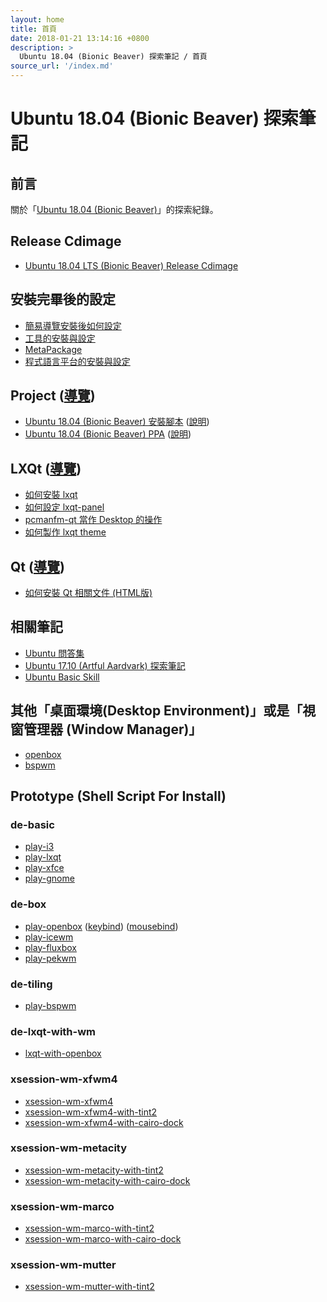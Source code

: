 ```yaml
---
layout: home
title: 首頁
date: 2018-01-21 13:14:16 +0800
description: >
  Ubuntu 18.04 (Bionic Beaver) 探索筆記 / 首頁
source_url: '/index.md'
---
```



# Ubuntu 18.04 (Bionic Beaver) 探索筆記


## 前言

關於「[Ubuntu 18.04 (Bionic Beaver)](https://wiki.ubuntu.com/BionicBeaver)」的探索紀錄。


## Release Cdimage

* [Ubuntu 18.04 LTS (Bionic Beaver) Release Cdimage](read/subject/release-cdimage/release-cdimage)


## 安裝完畢後的設定

* [簡易導覽安裝後如何設定](read/howto/install)
* [工具的安裝與設定](read/howto/install-tool)
* [MetaPackage](read/howto/install-metapackage)
* [程式語言平台的安裝與設定](read/howto/install-platform)


## Project ([導覽](read/project))

* [Ubuntu 18.04 (Bionic Beaver) 安裝腳本](https://github.com/samwhelp/play-ubuntu-18.04-plan) ([說明](read/project/play-ubuntu-18.04-plan))
* [Ubuntu 18.04 (Bionic Beaver) PPA](https://github.com/samwhelp/play-ubuntu-18.04-ppa) ([說明](read/project/play-ubuntu-18.04-ppa))


## LXQt ([導覽](read/subject/lxqt))

* [如何安裝 lxqt](read/subject/lxqt/install-lxqt)
* [如何設定 lxqt-panel](read/subject/lxqt/config-lxqt-panel)
* [pcmanfm-qt 當作 Desktop 的操作](read/subject/lxqt/pcmanfm-qt/desktop)
* [如何製作 lxqt theme](read/subject/lxqt/lxqt-theme/start)


## Qt ([導覽](read/subject/qt))

* [如何安裝 Qt 相關文件 (HTML版)](read/subject/qt/doc/install-qt5-doc-html)


## 相關筆記

* [Ubuntu 問答集](http://samwhelp.github.io/book-ubuntu-qna/)
* [Ubuntu 17.10 (Artful Aardvark) 探索筆記](https://samwhelp.github.io/note-ubuntu-17.10/)
* [Ubuntu Basic Skill](https://samwhelp.github.io/book-ubuntu-basic-skill/)


## 其他「桌面環境(Desktop Environment)」或是「視窗管理器 (Window Manager)」

* [openbox](read/subject/openbox)
* [bspwm](read/subject/bspwm)


## Prototype (Shell Script For Install)


### de-basic

* [play-i3](https://github.com/samwhelp/play-ubuntu-18.04-plan/tree/master/prototype/de-basic/play-i3)
* [play-lxqt](https://github.com/samwhelp/play-ubuntu-18.04-plan/tree/master/prototype/de-basic/play-lxqt)
* [play-xfce](https://github.com/samwhelp/play-ubuntu-18.04-plan/tree/master/prototype/de-basic/play-xfce)
* [play-gnome](https://github.com/samwhelp/play-ubuntu-18.04-plan/tree/master/prototype/de-basic/play-gnome)


### de-box

* [play-openbox](https://github.com/samwhelp/play-ubuntu-18.04-plan/tree/master/prototype/de-box/play-openbox) ([keybind](https://github.com/samwhelp/play-ubuntu-18.04-plan/blob/master/prototype/de-box/play-openbox/spec-keybind.md)) ([mousebind](https://github.com/samwhelp/play-ubuntu-18.04-plan/blob/master/prototype/de-box/play-openbox/spec-mousebind.md))
* [play-icewm](https://github.com/samwhelp/play-ubuntu-18.04-plan/tree/master/prototype/de-box/play-icewm)
* [play-fluxbox](https://github.com/samwhelp/play-ubuntu-18.04-plan/tree/master/prototype/de-box/play-fluxbox)
* [play-pekwm](https://github.com/samwhelp/play-ubuntu-18.04-plan/tree/master/prototype/de-box/play-pekwm)


### de-tiling

* [play-bspwm](https://github.com/samwhelp/play-ubuntu-18.04-plan/tree/master/prototype/de-tiling/play-bspwm)


### de-lxqt-with-wm

* [lxqt-with-openbox](https://github.com/samwhelp/play-ubuntu-18.04-plan/tree/master/prototype/de-lxqt-with-wm/lxqt-with-openbox)


### xsession-wm-xfwm4

* [xsession-wm-xfwm4](https://github.com/samwhelp/play-ubuntu-18.04-plan/tree/master/prototype/xsession-wm-xfwm4/xsession-wm-xfwm4)
* [xsession-wm-xfwm4-with-tint2](https://github.com/samwhelp/play-ubuntu-18.04-plan/tree/master/prototype/xsession-wm-xfwm4/xsession-wm-xfwm4-with-tint2)
* [xsession-wm-xfwm4-with-cairo-dock](https://github.com/samwhelp/play-ubuntu-18.04-plan/tree/master/prototype/xsession-wm-xfwm4/xsession-wm-xfwm4-with-cairo-dock)


### xsession-wm-metacity

* [xsession-wm-metacity-with-tint2](https://github.com/samwhelp/play-ubuntu-18.04-plan/tree/master/prototype/xsession-wm-metacity/metacity/xsession-wm-metacity-with-tint2)
* [xsession-wm-metacity-with-cairo-dock](https://github.com/samwhelp/play-ubuntu-18.04-plan/tree/master/prototype/xsession-wm-metacity/metacity/xsession-wm-metacity-with-cairo-dock)


### xsession-wm-marco

* [xsession-wm-marco-with-tint2](https://github.com/samwhelp/play-ubuntu-18.04-plan/tree/master/prototype/xsession-wm-metacity/marco/xsession-wm-marco-with-tint2)
* [xsession-wm-marco-with-cairo-dock](https://github.com/samwhelp/play-ubuntu-18.04-plan/tree/master/prototype/xsession-wm-metacity/marco/xsession-wm-marco-with-cairo-dock)


### xsession-wm-mutter

* [xsession-wm-mutter-with-tint2](https://github.com/samwhelp/play-ubuntu-18.04-plan/tree/master/prototype/xsession-wm-metacity/mutter/xsession-wm-mutter-with-tint2)
